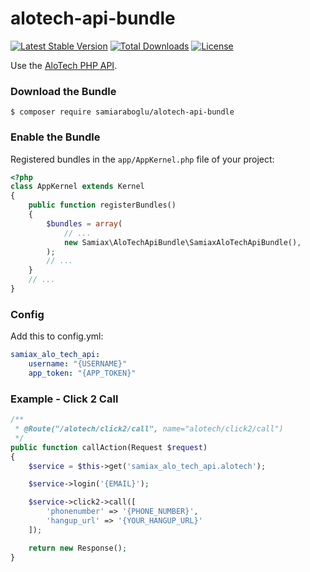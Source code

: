 # alotech-api-bundle

[![Latest Stable Version](https://poser.pugx.org/samiaraboglu/alotech-api-bundle/v/stable)](https://packagist.org/packages/samiaraboglu/alotech-api-bundle)
[![Total Downloads](https://poser.pugx.org/samiaraboglu/alotech-api-bundle/downloads)](https://packagist.org/packages/samiaraboglu/alotech-api-bundle)
[![License](https://poser.pugx.org/samiaraboglu/alotech-api-bundle/license)](https://packagist.org/packages/samiaraboglu/alotech-api-bundle)

Use the [AloTech PHP API](https://github.com/samiaraboglu/alotech-php-api).

### Download the Bundle

```console
$ composer require samiaraboglu/alotech-api-bundle
```

### Enable the Bundle

Registered bundles in the `app/AppKernel.php` file of your project:

```php
<?php
class AppKernel extends Kernel
{
    public function registerBundles()
    {
        $bundles = array(
            // ...
            new Samiax\AloTechApiBundle\SamiaxAloTechApiBundle(),
        );
        // ...
    }
    // ...
}
```

### Config
Add this to config.yml:

```yaml
samiax_alo_tech_api:
    username: "{USERNAME}"
    app_token: "{APP_TOKEN}"
```

### Example - Click 2 Call

```php
/**
 * @Route("/alotech/click2/call", name="alotech/click2/call")
 */
public function callAction(Request $request)
{
    $service = $this->get('samiax_alo_tech_api.alotech');

    $service->login('{EMAIL}');

    $service->click2->call([
        'phonenumber' => '{PHONE_NUMBER}',
        'hangup_url' => '{YOUR_HANGUP_URL}'
    ]);

    return new Response();
}
```
